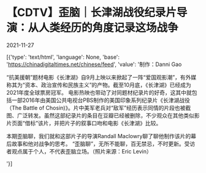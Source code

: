 # 【CDTV】歪脑｜长津湖战役纪录片导演：从人类经历的角度记录这场战争

2021-11-27

[{'type': 'text/html', 'language': None, 'base': 'https://chinadigitaltimes.net/chinese/feed', 'value': '制作：Danni Gao

“抗美援朝”题材电影《长津湖》自9月上映以来掀起了一阵“爱国观影潮”，有外媒称其为“资本、政治宣传和民族主义”的产物。截至10月底，《长津湖》已经成为2021年度全球票房冠军。 电影热映也带动了对同题材纪录片的好奇，这其中就包括一部2016年由美国公共电视台PBS制作的美国印象系列纪录片《长津湖战役（The Battle of Chosin)》。片中美军老兵对“敌军”经历表示同情的片段也被截图、广泛转发。虽然这部纪录片的条目在豆瓣已经被删除，不少观众在其他类似影片页面“借标”该片，并把片子的叙事口吻和电影《长津湖》比较。

本期歪脑聊，我们就和这部片子的导演Randall Maclowry聊了聊他制作该片的幕后故事和他对战争的思考。 “歪脑聊”，无所不能聊，百无禁忌，不时更新。受访者观点属于个人，不代表歪脑立场。（照片来源：Eric Levin）

'}]